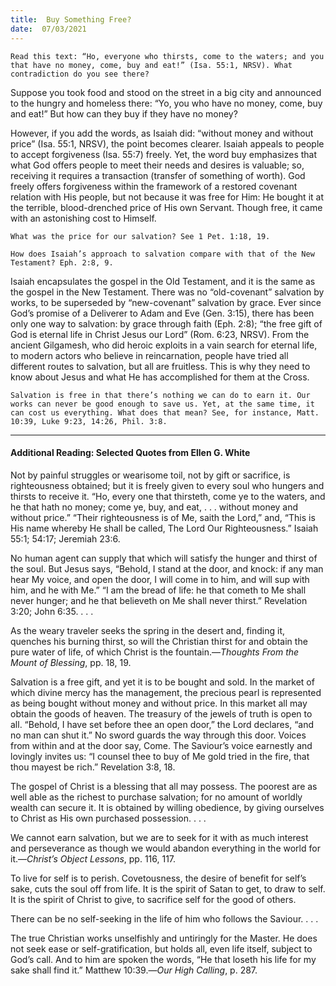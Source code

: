 ```yaml
---
title:  Buy Something Free? 
date:  07/03/2021
---
```


`Read this text: “Ho, everyone who thirsts, come to the waters; and you that have no money, come, buy and eat!” (Isa. 55:1, NRSV). What contradiction do you see there?`

Suppose you took food and stood on the street in a big city and announced to the hungry and homeless there: “Yo, you who have no money, come, buy and eat!” But how can they buy if they have no money?

However, if you add the words, as Isaiah did: “without money and without price” (Isa. 55:1, NRSV), the point becomes clearer. Isaiah appeals to people to accept forgiveness (Isa. 55:7) freely. Yet, the word buy emphasizes that what God offers people to meet their needs and desires is valuable; so, receiving it requires a transaction (transfer of something of worth). God freely offers forgiveness within the framework of a restored covenant relation with His people, but not because it was free for Him: He bought it at the terrible, blood-drenched price of His own Servant. Though free, it came with an astonishing cost to Himself.

`What was the price for our salvation? See 1 Pet. 1:18, 19.`

`How does Isaiah’s approach to salvation compare with that of the New Testament? Eph. 2:8, 9.`

Isaiah encapsulates the gospel in the Old Testament, and it is the same as the gospel in the New Testament. There was no “old-covenant” salvation by works, to be superseded by “new-covenant” salvation by grace. Ever since God’s promise of a Deliverer to Adam and Eve (Gen. 3:15), there has been only one way to salvation: by grace through faith (Eph. 2:8); “the free gift of God is eternal life in Christ Jesus our Lord” (Rom. 6:23, NRSV). From the ancient Gilgamesh, who did heroic exploits in a vain search for eternal life, to modern actors who believe in reincarnation, people have tried all different routes to salvation, but all are fruitless. This is why they need to know about Jesus and what He has accomplished for them at the Cross.

`Salvation is free in that there’s nothing we can do to earn it. Our works can never be good enough to save us. Yet, at the same time, it can cost us everything. What does that mean? See, for instance, Matt. 10:39, Luke 9:23, 14:26, Phil. 3:8.`

---

#### Additional Reading: Selected Quotes from Ellen G. White

Not by painful struggles or wearisome toil, not by gift or sacrifice, is righteousness obtained; but it is freely given to every soul who hungers and thirsts to receive it. “Ho, every one that thirsteth, come ye to the waters, and he that hath no money; come ye, buy, and eat, . . . without money and without price.” “Their righteousness is of Me, saith the Lord,” and, “This is His name whereby He shall be called, The Lord Our Righteousness.” Isaiah 55:1; 54:17; Jeremiah 23:6.

No human agent can supply that which will satisfy the hunger and thirst of the soul. But Jesus says, “Behold, I stand at the door, and knock: if any man hear My voice, and open the door, I will come in to him, and will sup with him, and he with Me.” “I am the bread of life: he that cometh to Me shall never hunger; and he that believeth on Me shall never thirst.” Revelation 3:20; John 6:35. . . .

As the weary traveler seeks the spring in the desert and, finding it, quenches his burning thirst, so will the Christian thirst for and obtain the pure water of life, of which Christ is the fountain.—_Thoughts From the Mount of Blessing_, pp. 18, 19.

Salvation is a free gift, and yet it is to be bought and sold. In the market of which divine mercy has the management, the precious pearl is represented as being bought without money and without price. In this market all may obtain the goods of heaven. The treasury of the jewels of truth is open to all. “Behold, I have set before thee an open door,” the Lord declares, “and no man can shut it.” No sword guards the way through this door. Voices from within and at the door say, Come. The Saviour’s voice earnestly and lovingly invites us: “I counsel thee to buy of Me gold tried in the fire, that thou mayest be rich.” Revelation 3:8, 18.

The gospel of Christ is a blessing that all may possess. The poorest are as well able as the richest to purchase salvation; for no amount of worldly wealth can secure it. It is obtained by willing obedience, by giving ourselves to Christ as His own purchased possession. . . .

We cannot earn salvation, but we are to seek for it with as much interest and perseverance as though we would abandon everything in the world for it.—_Christ’s Object Lessons_, pp. 116, 117.

To live for self is to perish. Covetousness, the desire of benefit for self’s sake, cuts the soul off from life. It is the spirit of Satan to get, to draw to self. It is the spirit of Christ to give, to sacrifice self for the good of others.

There can be no self-seeking in the life of him who follows the Saviour. . . .

The true Christian works unselfishly and untiringly for the Master. He does not seek ease or self-gratification, but holds all, even life itself, subject to God’s call. And to him are spoken the words, “He that loseth his life for my sake shall find it.” Matthew 10:39.—_Our High Calling_, p. 287.
